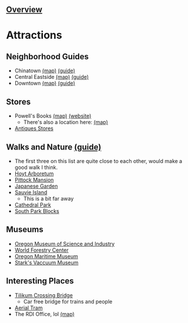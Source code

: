 ## [Overview](./Overview.md)

# Attractions

## Neighborhood Guides
- Chinatown [(map)](https://www.google.com/maps/place/Old+Town,+Portland,+OR/@45.5253147,-122.6770211,1560m/data=!3m2!1e3!4b1!4m5!3m4!1s0x5495a0aa760d4f55:0x832a930e6fa4a44c!8m2!3d45.5259688!4d-122.6744951) [(guide)](https://www.travelportland.com/neighborhoods/old-town-chinatown/)
- Central Eastside [(map)](https://www.google.com/maps/place/Central+Eastside,+Portland,+OR+97214/@45.5165584,-122.6714532,3120m/data=!3m3!1e3!4b1!5s0x54950a686548fdfb:0x7ac22dbbaf8d82c0!4m12!1m6!3m5!1s0x54950b7e8cffd625:0x2d4ba3b3f60092cc!2sPortland+Aerial+Tram+-+Lower+Terminal!8m2!3d45.4992783!4d-122.6709577!3m4!1s0x5495a0a0a7b92725:0x10df280cdb750ec7!8m2!3d45.5165456!4d-122.6626968) [(guide)](https://www.travelportland.com/neighborhoods/central-eastside/)
- Downtown [(map)](https://www.google.com/maps/@45.517855,-122.6740529,2640m/data=!3m1!1e3) [(guide)](https://www.travelportland.com/neighborhoods/downtown/)

## Stores

- Powell's Books [(map)](https://www.google.com/maps/place/Powell's+City+of+Books/@45.5230669,-122.7020694,14z/data=!4m9!1m2!2m1!1sPowell's+Books!3m5!1s0x54950a03b7b42a07:0x60d8820872cc912f!8m2!3d45.5230654!4d-122.6812454!15sCg5Qb3dlbGwncyBCb29rcyIDiAEBWhAiDnBvd2VsbCdzIGJvb2tzkgEKYm9va19zdG9yZeABAA) [(website)](https://www.powells.com/locations/powells-city-of-books)
	- There's also a location here: [(map)](https://www.google.com/maps/place/Powell's+Books+on+Hawthorne/@45.5148879,-122.6496268,14z/data=!4m9!1m2!2m1!1sPowell's+Books!3m5!1s0x5495a08d84e852e5:0x9696aebb3d5dbf0a!8m2!3d45.5121614!4d-122.6253414!15sCg5Qb3dlbGwncyBCb29rcyIDiAEBWhAiDnBvd2VsbCdzIGJvb2tzkgEKYm9va19zdG9yZeABAA)
- [Antiques Stores](https://www.travelportland.com/attractions/antiquing-portland/)

## Walks and Nature [(guide)](https://www.travelportland.com/culture/portlands-best-spots-for-fall-color/)

- The first three on this list are quite close to each other, would make a good walk I think.
- [Hoyt Arboretum](https://www.google.com/maps/place/Hoyt+Arboretum/@45.5156836,-122.7178137,17z/data=!3m1!4b1!4m5!3m4!1s0x54950987fa6ec2f1:0x1d78a551ed2727c!8m2!3d45.5156799!4d-122.715625)
- [Pittock Mansion](https://www.google.com/maps/place/Pittock+Mansion/@45.5240397,-122.7172062,15.75z/data=!4m5!3m4!1s0x549509920bd06f53:0xbfea2f6e1ea1c0fa!8m2!3d45.5252061!4d-122.7162689)
- [Japanese Garden](https://www.google.com/maps/place/Portland+Japanese+Garden/@45.5194115,-122.7090681,17z/data=!3m1!4b1!4m5!3m4!1s0x5495098a15edc679:0x9e8cc03627015eed!8m2!3d45.5194078!4d-122.7068794)
- [Sauvie Island](https://www.google.com/maps/place/Portland+Japanese+Garden/@45.5194115,-122.7090681,17z/data=!3m1!4b1!4m5!3m4!1s0x5495098a15edc679:0x9e8cc03627015eed!8m2!3d45.5194078!4d-122.7068794)
	- This is a bit far away
- [Cathedral Park](https://www.google.com/maps/place/Cathedral+Park,+Portland,+OR/@45.5876825,-122.7656079,15z/data=!3m1!4b1!4m5!3m4!1s0x549507fe4a6209b1:0x280136ac66849c76!8m2!3d45.589109!4d-122.7563684)
- [South Park Blocks](https://www.google.com/maps/place/South+Park+Blocks/@45.5153098,-122.6823087,16.5z/data=!4m5!3m4!1s0x54950a10b650ce09:0x3df771dc270ee929!8m2!3d45.5160086!4d-122.6828274)

## Museums
- [Oregon Museum of Science and Industry](https://www.google.com/maps/place/Oregon+Museum+of+Science+and+Industry+(OMSI)/@45.50839,-122.6682023,17z/data=!3m1!4b1!4m5!3m4!1s0x54950a72e8b112d1:0xd074694827faf84c!8m2!3d45.5083863!4d-122.6660136)
- [World Forestry Center](https://www.google.com/maps/place/World+Forestry+Center/@45.5107117,-122.7201497,780m/data=!3m2!1e3!4b1!4m5!3m4!1s0x54950a2bd9e63183:0x5d5525bdd14e87b9!8m2!3d45.510708!4d-122.717961)
- [Oregon Maritime Museum](https://www.google.com/maps/place/Oregon+Maritime+Museum/@45.5195756,-122.67224,926m/data=!3m1!1e3!4m5!3m4!1s0x54950a070558f049:0x8c55333c50b72182!8m2!3d45.520183!4d-122.6697462)
- [Stark's Vaccuum Museum](https://www.google.com/maps/place/Stark's+Vacuum+Museum/@45.5237135,-122.6634187,780m/data=!3m2!1e3!4b1!4m5!3m4!1s0x5495a13ddb3c58eb:0x5d2ebbd2f572f26e!8m2!3d45.5237099!4d-122.66126)

## Interesting Places
- [Tilikum Crossing Bridge](https://www.google.com/maps/place/Tilikum+Crossing+Bridge/@45.5064529,-122.6683277,1362m/data=!3m1!1e3!4m12!1m6!3m5!1s0x54950a72e8b112d1:0xd074694827faf84c!2sOregon+Museum+of+Science+and+Industry+(OMSI)!8m2!3d45.5083863!4d-122.6660136!3m4!1s0x54950a6ddd94b151:0x40f5de053433ee8b!8m2!3d45.5049202!4d-122.6670299)
	- Car free bridge for trains and people
- [Aerial Tram](https://www.google.com/maps/place/Portland+Aerial+Tram+-+Lower+Terminal/@45.4992465,-122.6736503,1312m/data=!3m2!1e3!5s0x54950a686548fdfb:0x7ac22dbbaf8d82c0!4m5!3m4!1s0x54950b7e8cffd625:0x2d4ba3b3f60092cc!8m2!3d45.4992783!4d-122.6709577)
- The RDI Office, lol [(map)](https://www.google.com/maps/place/Resource+Data/@45.5204707,-122.6867907,780m/data=!3m3!1e3!4b1!5s0x54950a1cad42dc8d:0x99d04b58f52aa4d9!4m5!3m4!1s0x54950a1cad34a04d:0x94f0d0abcc58d2ca!8m2!3d45.520467!4d-122.684602)